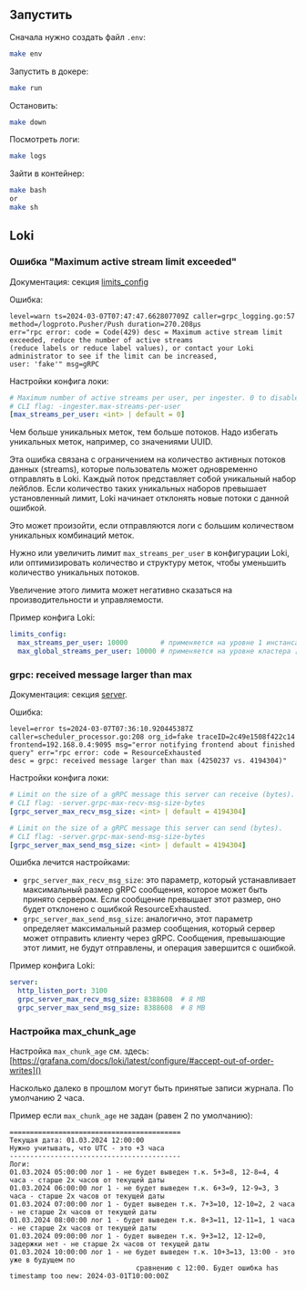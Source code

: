 ## Запустить
Сначала нужно создать файл `.env`:
```bash
make env
```

Запустить в докере:
```bash
make run
```

Остановить:
```bash
make down
```

Посмотреть логи:
```bash
make logs
```

Зайти в контейнер:
```bash
make bash
or
make sh
```

## Loki

### Ошибка "Maximum active stream limit exceeded"

Документация: секция [limits_config](https://grafana.com/docs/loki/latest/configure/#limits_config)

Ошибка:
```text
level=warn ts=2024-03-07T07:47:47.662807709Z caller=grpc_logging.go:57 method=/logproto.Pusher/Push duration=270.208µs 
err="rpc error: code = Code(429) desc = Maximum active stream limit exceeded, reduce the number of active streams 
(reduce labels or reduce label values), or contact your Loki administrator to see if the limit can be increased, 
user: 'fake'" msg=gRPC
```

Настройки конфига локи:
```yaml
# Maximum number of active streams per user, per ingester. 0 to disable.
# CLI flag: -ingester.max-streams-per-user
[max_streams_per_user: <int> | default = 0]
```

Чем больше уникальных меток, тем больше потоков. Надо избегать уникальных меток, например, со значениями UUID.

Эта ошибка связана с ограничением на количество активных потоков данных (streams), которые пользователь 
может одновременно отправлять в Loki. Каждый поток представляет собой уникальный набор лейблов. 
Если количество таких уникальных наборов превышает установленный лимит, Loki начинает отклонять новые потоки с 
данной ошибкой. 

Это может произойти, если отправляются логи с большим количеством уникальных комбинаций меток.

Нужно или увеличить лимит `max_streams_per_user` в конфигурации Loki, или оптимизировать количество и структуру меток, 
чтобы уменьшить количество уникальных потоков.

Увеличение этого лимита может негативно сказаться на производительности и управляемости.

Пример конфига Loki:
```yaml
limits_config:
  max_streams_per_user: 10000        # применяется на уровне 1 инстанса [max_streams_per_user: <int> | default = 0]  
  max_global_streams_per_user: 10000 # применяется на уровне кластера [max_global_streams_per_user: <int> | default = 5000]
```


### grpc: received message larger than max
Документация: секция [server](https://grafana.com/docs/loki/latest/configure/#server).

Ошибка:
```text
level=error ts=2024-03-07T07:36:10.920445387Z caller=scheduler_processor.go:208 org_id=fake traceID=2c49e1508f422c14 
frontend=192.168.0.4:9095 msg="error notifying frontend about finished query" err="rpc error: code = ResourceExhausted 
desc = grpc: received message larger than max (4250237 vs. 4194304)"
```

Настройки конфига локи:
```yaml
# Limit on the size of a gRPC message this server can receive (bytes).
# CLI flag: -server.grpc-max-recv-msg-size-bytes
[grpc_server_max_recv_msg_size: <int> | default = 4194304]

# Limit on the size of a gRPC message this server can send (bytes).
# CLI flag: -server.grpc-max-send-msg-size-bytes
[grpc_server_max_send_msg_size: <int> | default = 4194304]
```

Ошибка лечится настройками:
* `grpc_server_max_recv_msg_size`: это параметр, который устанавливает максимальный размер gRPC сообщения, 
которое может быть принято сервером. Если сообщение превышает этот размер, оно будет отклонено 
с ошибкой ResourceExhausted.
* `grpc_server_max_send_msg_size`: аналогично, этот параметр определяет максимальный размер сообщения, 
который сервер может отправить клиенту через gRPC. Сообщения, превышающие этот лимит, не будут отправлены, 
и операция завершится с ошибкой.

Пример конфига Loki:
```yaml
server:
  http_listen_port: 3100
  grpc_server_max_recv_msg_size: 8388608  # 8 MB
  grpc_server_max_send_msg_size: 8388608  # 8 MB
```

### Настройка max_chunk_age
Настройка `max_chunk_age` см. здесь: [https://grafana.com/docs/loki/latest/configure/#accept-out-of-order-writes]()

Насколько далеко в прошлом могут быть принятые записи журнала. По умолчанию 2 часа.

Пример если `max_chunk_age` не задан (равен 2 по умолчанию):
```text
==========================================
Текущая дата: 01.03.2024 12:00:00
Нужно учитывать, что UTC - это +3 часа
------------------------------------------
Логи:
01.03.2024 05:00:00 лог 1 - не будет выведен т.к. 5+3=8, 12-8=4, 4 часа - старше 2х часов от текущей даты
01.03.2024 06:00:00 лог 1 - не будет выведен т.к. 6+3=9, 12-9=3, 3 часа - старше 2х часов от текущей даты
01.03.2024 07:00:00 лог 1 - будет выведен т.к. 7+3=10, 12-10=2, 2 часа - не старше 2х часов от текущей даты
01.03.2024 08:00:00 лог 1 - будет выведен т.к. 8+3=11, 12-11=1, 1 часа - не старше 2х часов от текущей даты
01.03.2024 09:00:00 лог 1 - будет выведен т.к. 9+3=12, 12-12=0, задержки нет - не старше 2х часов от текущей даты
01.03.2024 10:00:00 лог 1 - не будет выведен т.к. 10+3=13, 13:00 - это уже в будущем по
                               сравнению с 12:00. Будет ошибка has timestamp too new: 2024-03-01T10:00:00Z
```